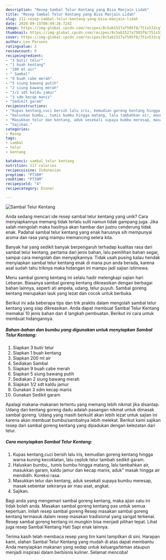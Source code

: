 ```yaml
---
description: "Resep Sambal Telur Kentang yang Bisa Manjain Lidah"
title: "Resep Sambal Telur Kentang yang Bisa Manjain Lidah"
slug: 211-resep-sambal-telur-kentang-yang-bisa-manjain-lidah
date: 2020-09-15T00:49:26.724Z
image: https://img-global.cpcdn.com/recipes/8c5ab1527a7505f8/751x532cq70/sambal-telur-kentang-foto-resep-utama.jpg
thumbnail: https://img-global.cpcdn.com/recipes/8c5ab1527a7505f8/751x532cq70/sambal-telur-kentang-foto-resep-utama.jpg
cover: https://img-global.cpcdn.com/recipes/8c5ab1527a7505f8/751x532cq70/sambal-telur-kentang-foto-resep-utama.jpg
author: Leo Parsons
ratingvalue: 3
reviewcount: 9
recipeingredient:
- "3 butir telur"
- "1 buah kentang"
- "200 ml air"
- " Sambal"
- "9 buah cabe merah"
- "5 siung bawang putih"
- "2 siung bawang merah"
- "1/2 sdt kaldu jamur"
- "3 sdm kecap manis"
- "Sedikit garam"
recipeinstructions:
- "Kupas kentang,cuci bersih lalu iris, kemudian goreng kentang hingga warna kuning kecoklatan, lalu ceplok telur tambah sedikit garam."
- "Haluskan bumbu,, tumis bumbu hingga matang, lalu tambahkan air, masukkan garam, kaldu jamur dan kecap manis, aduk&#34; masak hingga air mendidih. Koreksi rasa."
- "Masukkan telur dan kentang, aduk sesekali supaya bumbu meresap, masak sebentar sekiranya air mau asat, angkat."
- "Sajikan."
categories:
- Resep
tags:
- sambal
- telur
- kentang

katakunci: sambal telur kentang 
nutrition: 117 calories
recipecuisine: Indonesian
preptime: "PT36M"
cooktime: "PT39M"
recipeyield: "4"
recipecategory: Dinner

---
```



![Sambal Telur Kentang](https://img-global.cpcdn.com/recipes/8c5ab1527a7505f8/751x532cq70/sambal-telur-kentang-foto-resep-utama.jpg)

Anda sedang mencari ide resep sambal telur kentang yang unik? Cara menyiapkannya memang tidak terlalu sulit namun tidak gampang juga. Jika salah mengolah maka hasilnya akan hambar dan justru cenderung tidak enak. Padahal sambal telur kentang yang enak harusnya sih mempunyai aroma dan rasa yang mampu memancing selera kita.

Banyak hal yang sedikit banyak berpengaruh terhadap kualitas rasa dari sambal telur kentang, pertama dari jenis bahan, lalu pemilihan bahan segar, sampai cara mengolah dan menyajikannya. Tidak usah pusing kalau hendak menyiapkan sambal telur kentang enak di mana pun anda berada, karena asal sudah tahu triknya maka hidangan ini mampu jadi sajian istimewa.

Menu sambal goreng kentang ini selalu hadir melengkapi sajian hari Lebaran. Biasanya sambal goreng kentang dikreasikan dengan berbagai bahan lainnya, seperti ati ampela, udang, telur puyuh. Sambal goreng kentang merupakan lauk yang lezat dan cocok untuk berbuka.


Berikut ini ada beberapa tips dan trik praktis dalam mengolah sambal telur kentang yang siap dikreasikan. Anda dapat membuat Sambal Telur Kentang memakai 10 jenis bahan dan 4 langkah pembuatan. Berikut ini cara untuk membuat hidangannya.

<!--inarticleads1-->

##### Bahan-bahan dan bumbu yang digunakan untuk menyiapkan Sambal Telur Kentang:

1. Siapkan 3 butir telur
1. Siapkan 1 buah kentang
1. Siapkan 200 ml air
1. Sediakan  Sambal
1. Siapkan 9 buah cabe merah
1. Siapkan 5 siung bawang putih
1. Sediakan 2 siung bawang merah
1. Siapkan 1/2 sdt kaldu jamur
1. Gunakan 3 sdm kecap manis
1. Gunakan Sedikit garam


Apalagi makana-makanan tertentu yang memang lebih nikmat jika disantap. Udang dan kentang goreng dadu adalah pasangan nikmat untuk dimasak sambal goreng. Udang yang masih berkulit akan lebih lezat untuk sajian ini karena akan membuat bumbu/sambalnya lebih melekat. Berikut kami sajikan resep dari sambal goreng kentang yang dipadukan dengan kelezatan dari telur. 

<!--inarticleads2-->

##### Cara menyiapkan Sambal Telur Kentang:

1. Kupas kentang,cuci bersih lalu iris, kemudian goreng kentang hingga warna kuning kecoklatan, lalu ceplok telur tambah sedikit garam.
1. Haluskan bumbu,, tumis bumbu hingga matang, lalu tambahkan air, masukkan garam, kaldu jamur dan kecap manis, aduk&#34; masak hingga air mendidih. Koreksi rasa.
1. Masukkan telur dan kentang, aduk sesekali supaya bumbu meresap, masak sebentar sekiranya air mau asat, angkat.
1. Sajikan.


Bagi anda yang mengemari sambal goreng kentang, maka ajian satu ini tidak boleh anda. Masakan sambal goreng kentang pas untuk semua keperluan. Inilah resep sambal goreng Resep masakan sambal goreng kentang termasuk dalam resep masakan tradisional yang sangat terkenal. Resep sambal goreng kentang ini mungkin bisa menjadi pilihan tepat. Lihat juga resep Sambal Kentang Hati Sapi enak lainnya. 

Terima kasih telah membaca resep yang tim kami tampilkan di sini. Harapan kami, olahan Sambal Telur Kentang yang mudah di atas dapat membantu Anda menyiapkan makanan yang sedap untuk keluarga/teman ataupun menjadi inspirasi dalam berbisnis kuliner. Selamat mencoba!
